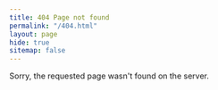 ```yaml
---
title: 404 Page not found
permalink: "/404.html"
layout: page
hide: true
sitemap: false
---
```


Sorry, the requested page wasn't found on the server.
